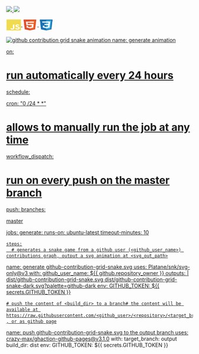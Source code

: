 <div>
  <a href="https://github.com/Artemisa1992">
  <img height="180em" src="https://github-readme-stats.vercel.app/api?username=Artemisa1992&show_icons=true&theme=tokyonight&include_all_commits=true&count_private=true"/>
  <img height="180em" src="https://github-readme-stats.vercel.app/api/top-langs/?username=Artemisa1992&layout=compact&langs_count=6&theme=tokyonight"/>
</div>
<div style="display: inline_block"><br>
  <img align="center" alt="Js" height="30" width="40" src="https://raw.githubusercontent.com/devicons/devicon/master/icons/javascript/javascript-plain.svg">
  <img align="center" alt="HTML" height="30" width="40" src="https://raw.githubusercontent.com/devicons/devicon/master/icons/html5/html5-original.svg">
  <img align="center" alt="CSS" height="30" width="40" src="https://raw.githubusercontent.com/devicons/devicon/master/icons/css3/css3-original.svg">
</div>
 
 <br>
  <picture>
  <source media="(prefers-color-scheme: dark)" srcset="https://raw.githubusercontent.com/Artemisa1992/Artemisa1992output/github-contribution-grid-snake-dark.svg">
  <source media="(prefers-color-scheme: light)" srcset="https://raw.githubusercontent.com/Artemisa1992/Artemisa1992output/github-contribution-grid-snake.svg">
  <img alt="github contribution grid snake animation" src="https://raw.githubusercontent.com/Artemisa1992/Artemisa1992output/github-contribution-grid-snake.svg">
</picture>
name: generate animation

on:
  # run automatically every 24 hours
  schedule:
    
cron: "0 /24 * *" 

# allows to manually run the job at any time
workflow_dispatch:

# run on every push on the master branch
push:
  branches:
  
master


jobs:
  generate:
    runs-on: ubuntu-latest
    timeout-minutes: 10

    steps:
      # generates a snake game from a github user (<github_user_name>) contributions graph, output a svg animation at <svg_out_path>
      
name: generate github-contribution-grid-snake.svg
      uses: Platane/snk/svg-only@v3
      with:
        github_user_name: ${{ github.repository_owner }}
        outputs: |
          dist/github-contribution-grid-snake.svg
          dist/github-contribution-grid-snake-dark.svg?palette=github-dark
      env:
        GITHUB_TOKEN: ${{ secrets.GITHUB_TOKEN }}

    # push the content of <build_dir> to a branch# the content will be available at https://raw.githubusercontent.com/<github_user>/<repository>/<target_branch>/<file> , or as github page
name: push github-contribution-grid-snake.svg to the output branch
    uses: crazy-max/ghaction-github-pages@v3.1.0
    with:
      target_branch: output
      build_dir: dist
    env:
      GITHUB_TOKEN: ${{ secrets.GITHUB_TOKEN }}
 

